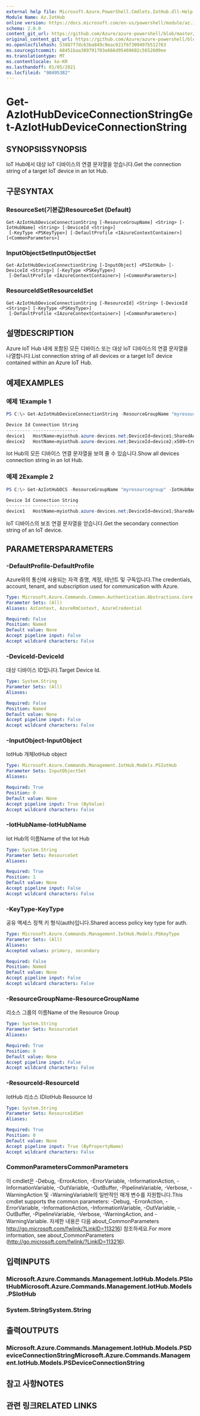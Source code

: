 ```yaml
---
external help file: Microsoft.Azure.PowerShell.Cmdlets.IotHub.dll-Help.xml
Module Name: Az.IotHub
online version: https://docs.microsoft.com/en-us/powershell/module/az.iothub/get-aziothubdeviceconnectionstring
schema: 2.0.0
content_git_url: https://github.com/Azure/azure-powershell/blob/master/src/IotHub/IotHub/help/Get-AzIotHubDeviceConnectionString.md
original_content_git_url: https://github.com/Azure/azure-powershell/blob/master/src/IotHub/IotHub/help/Get-AzIotHubDeviceConnectionString.md
ms.openlocfilehash: 53887f7dc63ba849c9eac021f6f309497b512763
ms.sourcegitcommit: 68451baa389791703e666d95469602c5652609ee
ms.translationtype: MT
ms.contentlocale: ko-KR
ms.lasthandoff: 01/05/2021
ms.locfileid: "98495382"
---
```

# <span data-ttu-id="aa1b5-101">Get-AzIotHubDeviceConnectionString</span><span class="sxs-lookup"><span data-stu-id="aa1b5-101">Get-AzIotHubDeviceConnectionString</span></span>

## <span data-ttu-id="aa1b5-102">SYNOPSIS</span><span class="sxs-lookup"><span data-stu-id="aa1b5-102">SYNOPSIS</span></span>
<span data-ttu-id="aa1b5-103">IoT Hub에서 대상 IoT 디바이스의 연결 문자열을 얻습니다.</span><span class="sxs-lookup"><span data-stu-id="aa1b5-103">Get the connection string of a target IoT device in an Iot Hub.</span></span>

## <span data-ttu-id="aa1b5-104">구문</span><span class="sxs-lookup"><span data-stu-id="aa1b5-104">SYNTAX</span></span>

### <span data-ttu-id="aa1b5-105">ResourceSet(기본값)</span><span class="sxs-lookup"><span data-stu-id="aa1b5-105">ResourceSet (Default)</span></span>
```
Get-AzIotHubDeviceConnectionString [-ResourceGroupName] <String> [-IotHubName] <String> [-DeviceId <String>]
 [-KeyType <PSKeyType>] [-DefaultProfile <IAzureContextContainer>] [<CommonParameters>]
```

### <span data-ttu-id="aa1b5-106">InputObjectSet</span><span class="sxs-lookup"><span data-stu-id="aa1b5-106">InputObjectSet</span></span>
```
Get-AzIotHubDeviceConnectionString [-InputObject] <PSIotHub> [-DeviceId <String>] [-KeyType <PSKeyType>]
 [-DefaultProfile <IAzureContextContainer>] [<CommonParameters>]
```

### <span data-ttu-id="aa1b5-107">ResourceIdSet</span><span class="sxs-lookup"><span data-stu-id="aa1b5-107">ResourceIdSet</span></span>
```
Get-AzIotHubDeviceConnectionString [-ResourceId] <String> [-DeviceId <String>] [-KeyType <PSKeyType>]
 [-DefaultProfile <IAzureContextContainer>] [<CommonParameters>]
```

## <span data-ttu-id="aa1b5-108">설명</span><span class="sxs-lookup"><span data-stu-id="aa1b5-108">DESCRIPTION</span></span>
<span data-ttu-id="aa1b5-109">Azure IoT Hub 내에 포함된 모든 디바이스 또는 대상 IoT 디바이스의 연결 문자열을 나열합니다.</span><span class="sxs-lookup"><span data-stu-id="aa1b5-109">List connection string of all devices or a target IoT device contained within an Azure IoT Hub.</span></span>

## <span data-ttu-id="aa1b5-110">예제</span><span class="sxs-lookup"><span data-stu-id="aa1b5-110">EXAMPLES</span></span>

### <span data-ttu-id="aa1b5-111">예제 1</span><span class="sxs-lookup"><span data-stu-id="aa1b5-111">Example 1</span></span>
```powershell
PS C:\> Get-AzIotHubDeviceConnectionString -ResourceGroupName "myresourcegroup" -IotHubName "myiothub"

Device Id Connection String
--------- -----------------
device1   HostName=myiothub.azure-devices.net;DeviceId=device1;SharedAccessKey=/X4y******     
device2   HostName=myiothub.azure-devices.net;DeviceId=device2;x509=true
```

<span data-ttu-id="aa1b5-112">Iot Hub의 모든 디바이스 연결 문자열을 보여 줄 수 있습니다.</span><span class="sxs-lookup"><span data-stu-id="aa1b5-112">Show all devices connection string in an Iot Hub.</span></span>

### <span data-ttu-id="aa1b5-113">예제 2</span><span class="sxs-lookup"><span data-stu-id="aa1b5-113">Example 2</span></span>
```powershell
PS C:\> Get-AzIotHubDCS -ResourceGroupName "myresourcegroup" -IotHubName "myiothub" -DeviceId "device1" -KeyType secondary

Device Id Connection String
--------- -----------------
device1   HostName=myiothub.azure-devices.net;DeviceId=device1;SharedAccessKey=/X4y******
```

<span data-ttu-id="aa1b5-114">IoT 디바이스의 보조 연결 문자열을 얻습니다.</span><span class="sxs-lookup"><span data-stu-id="aa1b5-114">Get the secondary connection string of an IoT device.</span></span>

## <span data-ttu-id="aa1b5-115">PARAMETERS</span><span class="sxs-lookup"><span data-stu-id="aa1b5-115">PARAMETERS</span></span>

### <span data-ttu-id="aa1b5-116">-DefaultProfile</span><span class="sxs-lookup"><span data-stu-id="aa1b5-116">-DefaultProfile</span></span>
<span data-ttu-id="aa1b5-117">Azure와의 통신에 사용되는 자격 증명, 계정, 테넌트 및 구독입니다.</span><span class="sxs-lookup"><span data-stu-id="aa1b5-117">The credentials, account, tenant, and subscription used for communication with Azure.</span></span>

```yaml
Type: Microsoft.Azure.Commands.Common.Authentication.Abstractions.Core.IAzureContextContainer
Parameter Sets: (All)
Aliases: AzContext, AzureRmContext, AzureCredential

Required: False
Position: Named
Default value: None
Accept pipeline input: False
Accept wildcard characters: False
```

### <span data-ttu-id="aa1b5-118">-DeviceId</span><span class="sxs-lookup"><span data-stu-id="aa1b5-118">-DeviceId</span></span>
<span data-ttu-id="aa1b5-119">대상 디바이스 ID입니다.</span><span class="sxs-lookup"><span data-stu-id="aa1b5-119">Target Device Id.</span></span>

```yaml
Type: System.String
Parameter Sets: (All)
Aliases:

Required: False
Position: Named
Default value: None
Accept pipeline input: False
Accept wildcard characters: False
```

### <span data-ttu-id="aa1b5-120">-InputObject</span><span class="sxs-lookup"><span data-stu-id="aa1b5-120">-InputObject</span></span>
<span data-ttu-id="aa1b5-121">IotHub 개체</span><span class="sxs-lookup"><span data-stu-id="aa1b5-121">IotHub object</span></span>

```yaml
Type: Microsoft.Azure.Commands.Management.IotHub.Models.PSIotHub
Parameter Sets: InputObjectSet
Aliases:

Required: True
Position: 0
Default value: None
Accept pipeline input: True (ByValue)
Accept wildcard characters: False
```

### <span data-ttu-id="aa1b5-122">-IotHubName</span><span class="sxs-lookup"><span data-stu-id="aa1b5-122">-IotHubName</span></span>
<span data-ttu-id="aa1b5-123">Iot Hub의 이름</span><span class="sxs-lookup"><span data-stu-id="aa1b5-123">Name of the Iot Hub</span></span>

```yaml
Type: System.String
Parameter Sets: ResourceSet
Aliases:

Required: True
Position: 1
Default value: None
Accept pipeline input: False
Accept wildcard characters: False
```

### <span data-ttu-id="aa1b5-124">-KeyType</span><span class="sxs-lookup"><span data-stu-id="aa1b5-124">-KeyType</span></span>
<span data-ttu-id="aa1b5-125">공유 액세스 정책 키 형식(auth)입니다.</span><span class="sxs-lookup"><span data-stu-id="aa1b5-125">Shared access policy key type for auth.</span></span>

```yaml
Type: Microsoft.Azure.Commands.Management.IotHub.Models.PSKeyType
Parameter Sets: (All)
Aliases:
Accepted values: primary, secondary

Required: False
Position: Named
Default value: None
Accept pipeline input: False
Accept wildcard characters: False
```

### <span data-ttu-id="aa1b5-126">-ResourceGroupName</span><span class="sxs-lookup"><span data-stu-id="aa1b5-126">-ResourceGroupName</span></span>
<span data-ttu-id="aa1b5-127">리소스 그룹의 이름</span><span class="sxs-lookup"><span data-stu-id="aa1b5-127">Name of the Resource Group</span></span>

```yaml
Type: System.String
Parameter Sets: ResourceSet
Aliases:

Required: True
Position: 0
Default value: None
Accept pipeline input: False
Accept wildcard characters: False
```

### <span data-ttu-id="aa1b5-128">-ResourceId</span><span class="sxs-lookup"><span data-stu-id="aa1b5-128">-ResourceId</span></span>
<span data-ttu-id="aa1b5-129">IotHub 리소스 ID</span><span class="sxs-lookup"><span data-stu-id="aa1b5-129">IotHub Resource Id</span></span>

```yaml
Type: System.String
Parameter Sets: ResourceIdSet
Aliases:

Required: True
Position: 0
Default value: None
Accept pipeline input: True (ByPropertyName)
Accept wildcard characters: False
```

### <span data-ttu-id="aa1b5-130">CommonParameters</span><span class="sxs-lookup"><span data-stu-id="aa1b5-130">CommonParameters</span></span>
<span data-ttu-id="aa1b5-131">이 cmdlet은 -Debug, -ErrorAction, -ErrorVariable, -InformationAction, -InformationVariable, -OutVariable, -OutBuffer, -PipelineVariable, -Verbose, -WarningAction 및 -WarningVariable의 일반적인 매개 변수를 지원합니다.</span><span class="sxs-lookup"><span data-stu-id="aa1b5-131">This cmdlet supports the common parameters: -Debug, -ErrorAction, -ErrorVariable, -InformationAction, -InformationVariable, -OutVariable, -OutBuffer, -PipelineVariable, -Verbose, -WarningAction, and -WarningVariable.</span></span> <span data-ttu-id="aa1b5-132">자세한 내용은 다음 about_CommonParameters http://go.microsoft.com/fwlink/?LinkID=113216) 참조하세요.</span><span class="sxs-lookup"><span data-stu-id="aa1b5-132">For more information, see about_CommonParameters (http://go.microsoft.com/fwlink/?LinkID=113216).</span></span>

## <span data-ttu-id="aa1b5-133">입력</span><span class="sxs-lookup"><span data-stu-id="aa1b5-133">INPUTS</span></span>

### <span data-ttu-id="aa1b5-134">Microsoft.Azure.Commands.Management.IotHub.Models.PSIotHub</span><span class="sxs-lookup"><span data-stu-id="aa1b5-134">Microsoft.Azure.Commands.Management.IotHub.Models.PSIotHub</span></span>

### <span data-ttu-id="aa1b5-135">System.String</span><span class="sxs-lookup"><span data-stu-id="aa1b5-135">System.String</span></span>

## <span data-ttu-id="aa1b5-136">출력</span><span class="sxs-lookup"><span data-stu-id="aa1b5-136">OUTPUTS</span></span>

### <span data-ttu-id="aa1b5-137">Microsoft.Azure.Commands.Management.IotHub.Models.PSDeviceConnectionString</span><span class="sxs-lookup"><span data-stu-id="aa1b5-137">Microsoft.Azure.Commands.Management.IotHub.Models.PSDeviceConnectionString</span></span>

## <span data-ttu-id="aa1b5-138">참고 사항</span><span class="sxs-lookup"><span data-stu-id="aa1b5-138">NOTES</span></span>

## <span data-ttu-id="aa1b5-139">관련 링크</span><span class="sxs-lookup"><span data-stu-id="aa1b5-139">RELATED LINKS</span></span>

